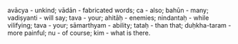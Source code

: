 avācya - unkind; vādān - fabricated words; ca - also; bahūn - many; vadiṣyanti - will say; tava - your; ahitāḥ - enemies; nindantaḥ - while vilifying; tava - your; sāmarthyam - ability; tataḥ - than that; duḥkha-taram - more painful; nu - of course; kim - what is there.